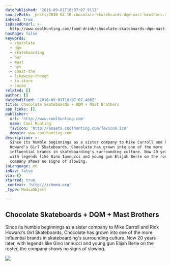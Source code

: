 ```yaml
---
datePublished: '2016-09-01T10:07:07.911Z'
sourcePath: _posts/2016-04-16-chocolate-skateboards-dqm-mast-brothers.md
inFeed: true
isBasedOnUrl: >-
  http://www.coolhunting.com/food-drink/chocolate-skateboards-dqm-mast-brothers-bar
hasPage: false
keywords:
  - chocolate
  - dqm
  - skateboarding
  - bar
  - mast
  - nyc
  - coast-the
  - likewise-though
  - in-store
  - cacao
related: []
author: []
dateModified: '2016-09-01T10:07:07.466Z'
title: Chocolate Skateboards + DQM + Mast Brothers
app_links: []
publisher:
  url: 'http://www.coolhunting.com'
  name: Cool Hunting
  favicon: 'http://assets.coolhunting.com/favicon.ico'
  domain: www.coolhunting.com
description: >-
  Since its humble beginnings as a sister company to Mike Carroll and Rick
  Howard's Girl Skateboards, Chocolate has grown into one of the more
  influential brands in skateboarding's surrounding culture. Now 20 years later,
  with legends like Gino Iannucci and young gun Elijah Berle on the roster, the
  company shows no signs of slowing.
inLanguage: en
inNav: false
via: {}
starred: true
_context: 'http://schema.org'
_type: MediaObject

---
```

<article style=""><h1>Chocolate Skateboards + DQM + Mast Brothers</h1><p>Since its humble beginnings as a sister company to Mike Carroll and Rick Howard's Girl Skateboards, Chocolate has grown into one of the more influential brands in skateboarding's surrounding culture. Now 20 years later, with legends like Gino Iannucci and young gun Elijah Berle on the roster, the company shows no signs of slowing.</p><img src="http://assets.coolhunting.com/coolhunting/2014/09/large_Mast-Bros-x-DQM-x-Chocolate-thumb.jpg" /></article>